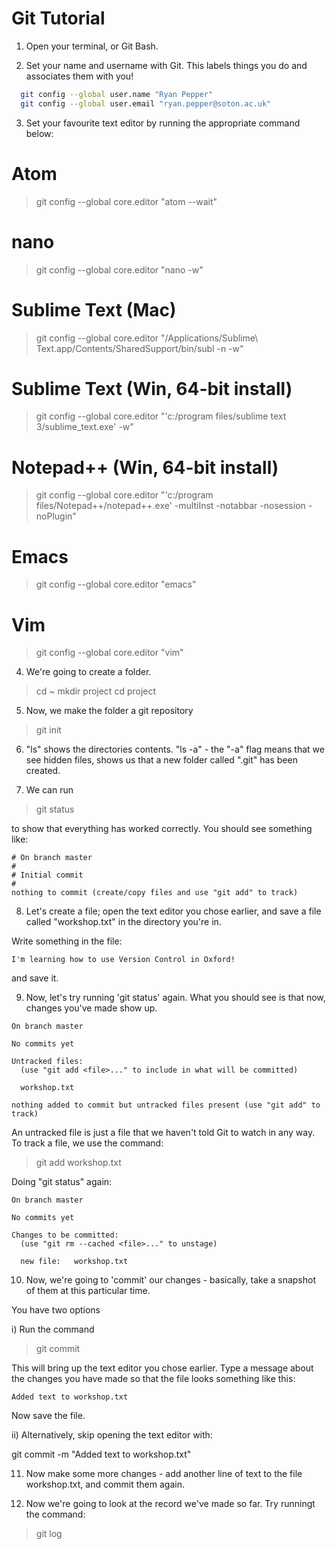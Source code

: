 # Git Tutorial

1) Open your terminal, or Git Bash.

2) Set your name and username with Git. This labels things you do and associates them with you!

```bash
  git config --global user.name "Ryan Pepper"
  git config --global user.email "ryan.pepper@soton.ac.uk"
```

3) Set your favourite text editor by running the appropriate command below:

# Atom   
> git config --global core.editor "atom --wait"

# nano
> git config --global core.editor "nano -w"

# Sublime Text (Mac) 
> git config --global core.editor "/Applications/Sublime\ Text.app/Contents/SharedSupport/bin/subl -n -w"

# Sublime Text (Win, 64-bit install)
> git config --global core.editor "'c:/program files/sublime text 3/sublime_text.exe' -w"

# Notepad++ (Win, 64-bit install)	
> git config --global core.editor "'c:/program files/Notepad++/notepad++.exe' -multiInst -notabbar -nosession -noPlugin"

# Emacs
> git config --global core.editor "emacs"

# Vim
> git config --global core.editor "vim"

4) We're going to create a folder. 

> cd ~
> mkdir project
> cd project

5) Now, we make the folder a git repository

> git init

6) "ls" shows the directories contents. "ls -a" - the "-a" flag means that we see hidden files, shows us that a new folder called ".git" has been created.

7) We can run

> git status

to show that everything has worked correctly. You should see something like:

```
# On branch master
#
# Initial commit
#
nothing to commit (create/copy files and use "git add" to track)
```

8) Let's create a file; open the text editor you chose earlier, and save a file called "workshop.txt" in the directory you're in.

Write something in the file:

```
I'm learning how to use Version Control in Oxford!
```

and save it.

9) Now, let's try running 'git status' again. What you should see is that now, changes you've made show up.

```
On branch master

No commits yet

Untracked files:
  (use "git add <file>..." to include in what will be committed)

  workshop.txt

nothing added to commit but untracked files present (use "git add" to track)
```

An untracked file is just a file that we haven't told Git to watch in any way.
To track a file, we use the command:

> git add workshop.txt

Doing "git status" again:

```
On branch master

No commits yet

Changes to be committed:
  (use "git rm --cached <file>..." to unstage)

  new file:   workshop.txt
```

10) Now, we're going to 'commit' our changes - basically, take a snapshot of them at this particular time.

You have two options

i) Run the command

> git commit

This will bring up the text editor you chose earlier. Type a message about the changes you have made so that the file looks something like this:

```
Added text to workshop.txt
```

Now save the file.

ii) Alternatively, skip opening the text editor with:

git commit -m "Added text to workshop.txt"

11) Now make some more changes - add another line of text to the file workshop.txt, and commit them again.

12) Now we're going to look at the record we've made so far. Try runningt the command:

> git log









